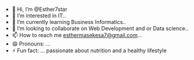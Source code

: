 - 👋 Hi, I’m @Esther7star
- 👀 I’m interested in IT..
- 🌱 I’m currently learning Business Informatics..
- 💞️ I’m looking to collaborate on Web Development and or Data science..
- 📫 How to reach me esthermasekesa7@gmail.com...
- 😄 Pronouns: ...
- ⚡ Fun fact: ... passionate about nutrition and a healthy lifestyle 

<!---
Esther7star/Esther7star is a ✨ special ✨ repository because its `README.md` (this file) appears on your GitHub profile.
You can click the Preview link to take a look at your changes.
--->
